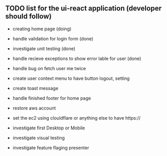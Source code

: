 ## TODO list for the ui-react application (developer should follow)
- creating home page (doing)
- handle validation for login form (done)
- investigate unit testing (done)

- handle recieve exceptions to show error lable for user (done)

- handle bug on fetch user me twice
- create user context menu to have button logout, setting
- create toast message
- handle finished footer for home page

- restore aws account
- set the ec2 using clouldflare or anything else to have https://
- investigate first Desktop or Mobile
- investigate visual testing
- investigate feature flaging presenter